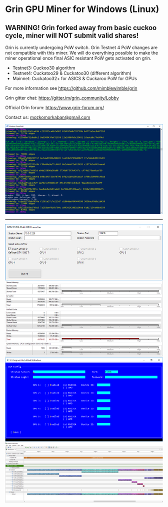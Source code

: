 # Grin GPU Miner for Windows (Linux)

## WARNING! Grin forked away from basic cuckoo cycle, miner will NOT submit valid shares!

Grin is currently undergoing PoW switch. Grin Testnet 4 PoW changes are not compatible with this miner. We will do everything possible to make the miner operational once final ASIC resistant PoW gets activated on grin.

 * Testnet3: Cuckoo30 algorithm
 * Testnet4: Cuckatoo29 & Cuckatoo30 (different algorithm)
 * Mainnet: Cuckatoo32+ for ASICS & Cuckaroo PoW for GPUs

For more information see https://github.com/mimblewimble/grin

Grin gitter chat: https://gitter.im/grin_community/Lobby

Official Grin forum: https://www.grin-forum.org/

Contact us: mozkomorkaban@gmail.com

![Screen](/img/cuda.png)

--------------------

![Screen](/img/cuda_gui.png)
![Screen](/img/mem.png)
![Screen](/img/ocl.png)
![Screen](/img/profile.png)
